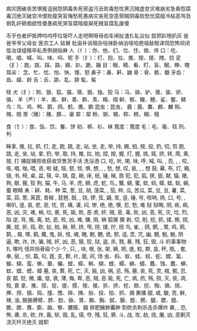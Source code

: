 病灾困破丧苦惧冤诅弱怨阴毒失死邪盗污丑败毒愁忧黑沉贼虚怠灾难崩劣急昏怨腐毒沉绝灭破空冷恨败瘦哭盲悔愁死愚病灾丧死空恶邪贼阴毒败愁忧腐瘦冷枯恶骂丑弱乳奸砸痴欲性傻愚疯死哭盲腐喘瘦屎死贼盲腐乱废傻

币乎也者炉抵押呜呜呼垃圾吓人走吧啊呀母伯车闸扯渣扎轧议似
拔把趴啪扒灰
爸爸爷爷父母女
医农工人 姑舅 
肚亩补诉阻杂役抹卧纳泊哑哈疤祖敌租译饲恐怖坝闭低冶误组租卒私责例胡俗麻
人（亻）：你、他、们、位、住、做、伴
口：吃、喝、唱、喊、叫、味、吗、呢
手（扌）：打、抱、拉、推、按、提、拽、捡
足（⻊）：跑、跳、踩、路、踢、趴、跪、蹦
目：眼、睛、看、盯、盲、眠、睁、瞎
耳朵：
念、忙、忧、怕、快、慢、怒
鼻子：鼻、鼾、鼬
骨：骨、骸、髓
牙齿：齿、龈、龄
舌：舌、舔、乱、辞
髦、髯

 犊
犬（犭）：狗、狼、狐、猫、猜、狠、独、狡
马：马、骑、驴、骤、骏、骄、骆、
羊（⺶）：羊、美、鲜、善、群、羡、羯、翔
鲜、鲸、鳗、鲤、鲨、鳖、鳞
鸟：鸟、鸡、鸭、鹅、鸽、鹤、鹰、鹏
昆虫：昆虫，
鹿：鹿、麋、麒、麟
购、赂、赔
豕（猪）：猪、豚、、豪
犀：犀
粉、粥、粮、粽、糕、糊、糙


食（饣）：食、饭、饮、餐、饼
初、裤、衫、袜
寬度：寬度
毛：毛、毫、毯
刑、判

眯拿, 推, 拉, 抓, 打, 走, 跑, 跳, 走, 站, 坐, 走, 举, 持, 踢, 拍, 按, 投, 扔, 切, 剪 跑, 跳, 走, 坐, 站, 拿, 扔, 举, 取, 持, 推, 拉, 拍, 捏, 按, 握, 打, 握, 挑, 摇, 挤, 转, 爬, 乘, 按, 打 捕捉捕捞收获收货售货手活 洗浴洒
口, 吃, 听, 喝, 味,  呼, 喊, 叫, , 否, , , 咬, 咳, 唱, 咖, 喂, 咨, 啦
疑, 恼, 怒, 惊, 惧, 想, , , 愁, 想, 叹, 哀, , , 想
鼓, 幕, 布, 灯, 箱, 镜, 书, 椅, 桌, 盆, 筷, 伞, 锅, 盘, 碗, 床, 纸, 锤, 梯, 扇
犯, 犯, 狐, 狭, 狙, 献, 猫, 猪, 狗, 献, 猩, 狡
狗, 猫, 牛, 马, 羊, 虎, 狮, 虎, 蛇, 鸟,, 蟹, 蝴, 蜜, 蚊, 蚂, 蟑, 蛙, 蚁, 蜗, 蚕
眼睛
耒：耕、耗、种
菜, 葱, 豆, 胡, 菠菜, , 茄, 柿, 瓜, 苦瓜, 菜, 豆, 豆, 薯, 菜, 菜, 蒜, 葱, 莴苣, 青椒
, 琵琶, 鼓, , 铙, 锣, 弦, 鼷, 笙, 竖, 锤, 号, 唢呐, 扬, 口, 号, , 喇叭, 竖, 
哀, 悲, 恶, 忧, 苦, 痛, 凄, 闷, 惨, 绝, 绝, 懊, 忍, 愁, 难
狱 狱晦, 阴, 疾, 病, 恶, 凶, 灾, 难, 祸, 垃, 衰, 死, 毙, 败, 恶
虏, 奸, 贼, 恶, 毒, 败, 凶, 恶, 死, 灾, 垃, 烈, 陷
逆, 背, 叛, 离, 妨, 恶, 败, 凶, 难, 嫌, 阻, 祸
狐狸  狸
剥, 切, 削, 挖, 抓, 揉, 擦, 捏, 撕, 拔, 折, 捣, 砍, 扯, 拍, 揪, 掰, 挤, 甩, 捞, 揉, 拧, 扭
鸟, 雀, , 鸽, 鹦, , 鹭, 鸡, 鸦, 鹊, , 眉, 啄, 鹅,
魔, 鬼, 妖, 怪, 魂, 魄, 魍, 魉, 诡, 邪, 诅, 祟, 咒, 幽, 魑, 魁, 魅, 阴
逼, 欺, 诈, 诈, 骗, 贼, 奸, 凶, 恶, 狠, 狡, 狱, 盗, 杀, 戮, 暴, 残, 狂, 毁, 斗
的事事物扎 哪吒 怪异拐骨癌个少
个, 只, , 块, 根, 张,  架,  辆, 把, 座,  粒, 群, 盒, 杯, 瓶, , 套, 串, 层, , 份, 篇, 句, 首, 支, 颗, 片, 面, 间, 场
虫、蚂、蚁、蛙、蛟、蛇、螳、蜇、蝗、蝴、蛮、蜥、蚕、蝙、螳、蟑、蝌、蝴、螳、蠕、蜗、蜡、蠢、蚀、蠢、蝉、蚊、螳、蟋、蟑
墓, 丧, 葬, 死, 亡, 灭, 毙, 凶, 祸, 忌, 殇, 墓, 丧, 死, 灵, 棺, 骸, 忍, 哀
鄙, 贬, 微, 庸, 低, 衰, 薄, 侮, 卑, 恶, 贼, 恶
毙, 死, 亡, 病, 疠, 殇, 损, 灭, 丧, 凋, 歿, 衰
拿、推、捏、捉、提、摸、按、接、折、挤、挖、掀、挖、掏、摘、挑、捧、捞、插、捣、撞、搅、摔、摊、抬、投、拍、抓、摘 撕播
甜, 咸, 酸, 苦, 鲜, 辣, 油, 
胳胳膊臂、脖、脸、脉、胃、腕、胸、腻、腺、膛、膀、腿、腮、腊、脆、膝、膺、膨、脑、臀、腰膜、腼
胖肥臃肿囊肿
割砍杀刺杀击杀爆炸  暴, , 恐, 怖, 袭, 杀, 砍, 炸, 轰, 斩, 毁, 乱, 侵, 夺, 残, 狂, 罪, 斗, 战, 攻, 劫, 烧, 屠, 凶, 恶剿灭浇灭歼灭绝灭
就职